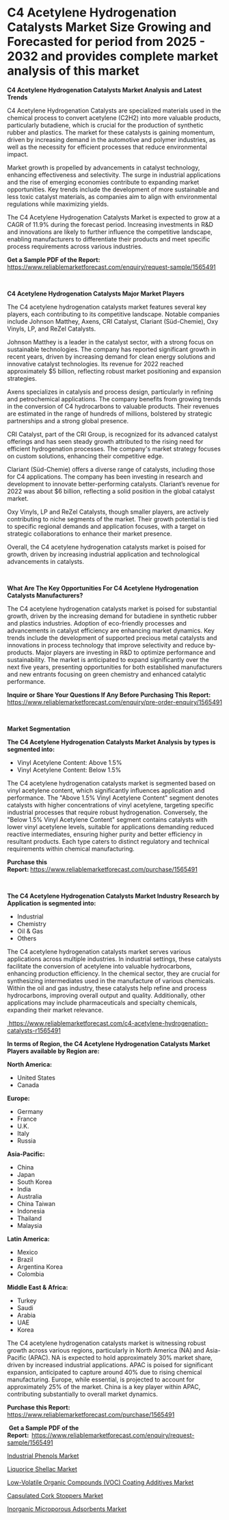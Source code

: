 <p><h1>C4 Acetylene Hydrogenation Catalysts Market Size Growing and Forecasted for period from 2025 - 2032 and provides complete market analysis of this market</h1></p><p><strong>C4 Acetylene Hydrogenation Catalysts Market Analysis and Latest Trends</strong></p>
<p><p>C4 Acetylene Hydrogenation Catalysts are specialized materials used in the chemical process to convert acetylene (C2H2) into more valuable products, particularly butadiene, which is crucial for the production of synthetic rubber and plastics. The market for these catalysts is gaining momentum, driven by increasing demand in the automotive and polymer industries, as well as the necessity for efficient processes that reduce environmental impact.</p><p>Market growth is propelled by advancements in catalyst technology, enhancing effectiveness and selectivity. The surge in industrial applications and the rise of emerging economies contribute to expanding market opportunities. Key trends include the development of more sustainable and less toxic catalyst materials, as companies aim to align with environmental regulations while maximizing yields.</p><p>The C4 Acetylene Hydrogenation Catalysts Market is expected to grow at a CAGR of 11.9% during the forecast period. Increasing investments in R&D and innovations are likely to further influence the competitive landscape, enabling manufacturers to differentiate their products and meet specific process requirements across various industries.</p></p>
<p><strong>Get a Sample PDF of the Report:&nbsp;</strong> <a href="https://www.reliablemarketforecast.com/enquiry/request-sample/1565491?utm_campaign=1097&utm_medium=2&utm_source=Github&utm_content=ia&utm_term=02042025&utm_id=c4-acetylene-hydrogenation-catalysts">https://www.reliablemarketforecast.com/enquiry/request-sample/1565491</a></p>
<p>&nbsp;</p>
<p><strong>C4 Acetylene Hydrogenation Catalysts Major Market Players</strong></p>
<p><p>The C4 acetylene hydrogenation catalysts market features several key players, each contributing to its competitive landscape. Notable companies include Johnson Matthey, Axens, CRI Catalyst, Clariant (Süd-Chemie), Oxy Vinyls, LP, and ReZel Catalysts. </p><p>Johnson Matthey is a leader in the catalyst sector, with a strong focus on sustainable technologies. The company has reported significant growth in recent years, driven by increasing demand for clean energy solutions and innovative catalyst technologies. Its revenue for 2022 reached approximately $5 billion, reflecting robust market positioning and expansion strategies.</p><p>Axens specializes in catalysis and process design, particularly in refining and petrochemical applications. The company benefits from growing trends in the conversion of C4 hydrocarbons to valuable products. Their revenues are estimated in the range of hundreds of millions, bolstered by strategic partnerships and a strong global presence.</p><p>CRI Catalyst, part of the CRI Group, is recognized for its advanced catalyst offerings and has seen steady growth attributed to the rising need for efficient hydrogenation processes. The company's market strategy focuses on custom solutions, enhancing their competitive edge.</p><p>Clariant (Süd-Chemie) offers a diverse range of catalysts, including those for C4 applications. The company has been investing in research and development to innovate better-performing catalysts. Clariant’s revenue for 2022 was about $6 billion, reflecting a solid position in the global catalyst market.</p><p>Oxy Vinyls, LP and ReZel Catalysts, though smaller players, are actively contributing to niche segments of the market. Their growth potential is tied to specific regional demands and application focuses, with a target on strategic collaborations to enhance their market presence.</p><p>Overall, the C4 acetylene hydrogenation catalysts market is poised for growth, driven by increasing industrial application and technological advancements in catalysts.</p></p>
<p>&nbsp;</p>
<p><strong>What Are The Key Opportunities For C4 Acetylene Hydrogenation Catalysts Manufacturers?</strong></p>
<p><p>The C4 acetylene hydrogenation catalysts market is poised for substantial growth, driven by the increasing demand for butadiene in synthetic rubber and plastics industries. Adoption of eco-friendly processes and advancements in catalyst efficiency are enhancing market dynamics. Key trends include the development of supported precious metal catalysts and innovations in process technology that improve selectivity and reduce by-products. Major players are investing in R&D to optimize performance and sustainability. The market is anticipated to expand significantly over the next five years, presenting opportunities for both established manufacturers and new entrants focusing on green chemistry and enhanced catalytic performance.</p></p>
<p><strong>Inquire or Share Your Questions If Any Before Purchasing This Report:</strong> <a href="https://www.reliablemarketforecast.com/enquiry/pre-order-enquiry/1565491?utm_campaign=1097&utm_medium=2&utm_source=Github&utm_content=ia&utm_term=02042025&utm_id=c4-acetylene-hydrogenation-catalysts">https://www.reliablemarketforecast.com/enquiry/pre-order-enquiry/1565491</a></p>
<p>&nbsp;</p>
<p><strong>Market Segmentation</strong></p>
<p><strong>The C4 Acetylene Hydrogenation Catalysts Market Analysis by types is segmented into:</strong></p>
<p><ul><li>Vinyl Acetylene Content: Above 1.5%</li><li>Vinyl Acetylene Content: Below 1.5%</li></ul></p>
<p><p>The C4 acetylene hydrogenation catalysts market is segmented based on vinyl acetylene content, which significantly influences application and performance. The "Above 1.5% Vinyl Acetylene Content" segment denotes catalysts with higher concentrations of vinyl acetylene, targeting specific industrial processes that require robust hydrogenation. Conversely, the "Below 1.5% Vinyl Acetylene Content" segment contains catalysts with lower vinyl acetylene levels, suitable for applications demanding reduced reactive intermediates, ensuring higher purity and better efficiency in resultant products. Each type caters to distinct regulatory and technical requirements within chemical manufacturing.</p></p>
<p><strong>Purchase this Report:&nbsp;</strong><a href="https://www.reliablemarketforecast.com/purchase/1565491?utm_campaign=1097&utm_medium=2&utm_source=Github&utm_content=ia&utm_term=02042025&utm_id=c4-acetylene-hydrogenation-catalysts">https://www.reliablemarketforecast.com/purchase/1565491</a></p>
<p>&nbsp;</p>
<p><strong>The C4 Acetylene Hydrogenation Catalysts Market Industry Research by Application is segmented into:</strong></p>
<p><ul><li>Industrial</li><li>Chemistry</li><li>Oil & Gas</li><li>Others</li></ul></p>
<p><p>The C4 acetylene hydrogenation catalysts market serves various applications across multiple industries. In industrial settings, these catalysts facilitate the conversion of acetylene into valuable hydrocarbons, enhancing production efficiency. In the chemical sector, they are crucial for synthesizing intermediates used in the manufacture of various chemicals. Within the oil and gas industry, these catalysts help refine and process hydrocarbons, improving overall output and quality. Additionally, other applications may include pharmaceuticals and specialty chemicals, expanding their market relevance.</p></p>
<p><a href="https://www.reliablemarketforecast.com/c4-acetylene-hydrogenation-catalysts-r1565491?utm_campaign=1097&utm_medium=2&utm_source=Github&utm_content=ia&utm_term=02042025&utm_id=c4-acetylene-hydrogenation-catalysts">&nbsp;https://www.reliablemarketforecast.com/c4-acetylene-hydrogenation-catalysts-r1565491</a></p>
<p><strong>In terms of Region, the C4 Acetylene Hydrogenation Catalysts Market Players available by Region are:</strong></p>
<p>
    <p> <strong> North America: </strong>
        <ul>
            <li>United States</li>
            <li>Canada</li>
        </ul>
        </p> 
    <p> <strong> Europe: </strong>
        <ul>
            <li>Germany</li>
            <li>France</li>
            <li>U.K.</li>
            <li>Italy</li>
            <li>Russia</li>
        </ul>
        </p> 
    <p> <strong> Asia-Pacific: </strong>
        <ul>
            <li>China</li>
            <li>Japan</li>
            <li>South Korea</li>
            <li>India</li>
            <li>Australia</li>
            <li>China Taiwan</li>
            <li>Indonesia</li>
            <li>Thailand</li>
            <li>Malaysia</li>
        </ul>
        </p> 
    <p> <strong> Latin America: </strong>
        <ul>
            <li>Mexico</li>
            <li>Brazil</li>
            <li>Argentina Korea</li>
            <li>Colombia</li>
        </ul>
        </p> 
    <p> <strong> Middle East & Africa: </strong>
        <ul>
            <li>Turkey</li>
            <li>Saudi</li>
            <li>Arabia</li>
            <li>UAE</li>
            <li>Korea</li>
        </ul>
    </p>
    </p>
<p><p>The C4 acetylene hydrogenation catalysts market is witnessing robust growth across various regions, particularly in North America (NA) and Asia-Pacific (APAC). NA is expected to hold approximately 30% market share, driven by increased industrial applications. APAC is poised for significant expansion, anticipated to capture around 40% due to rising chemical manufacturing. Europe, while essential, is projected to account for approximately 25% of the market. China is a key player within APAC, contributing substantially to overall market dynamics.</p></p>
<p><strong>Purchase this Report: </strong><a href="https://www.reliablemarketforecast.com/purchase/1565491?utm_campaign=1097&utm_medium=2&utm_source=Github&utm_content=ia&utm_term=02042025&utm_id=c4-acetylene-hydrogenation-catalysts">https://www.reliablemarketforecast.com/purchase/1565491</a></p>
<p>&nbsp;<strong>Get a Sample PDF of the Report:&nbsp;&nbsp;</strong><a href="https://www.reliablemarketforecast.com/enquiry/request-sample/1565491?utm_campaign=1097&utm_medium=2&utm_source=Github&utm_content=ia&utm_term=02042025&utm_id=c4-acetylene-hydrogenation-catalysts">https://www.reliablemarketforecast.com/enquiry/request-sample/1565491</a></p>
<p><strong></strong></p>
<p><p><a href="https://github.com/giulyankela/Market-Research-Report-List-1/blob/main/industrial-phenols-market.md?utm_campaign=1097&utm_medium=2&utm_source=Github&utm_content=ia&utm_term=02042025&utm_id=c4-acetylene-hydrogenation-catalysts">Industrial Phenols Market</a></p><p><a href="https://github.com/seyalshudae7/Market-Research-Report-List-1/blob/main/liquorice-shellac-market.md?utm_campaign=1097&utm_medium=2&utm_source=Github&utm_content=ia&utm_term=02042025&utm_id=c4-acetylene-hydrogenation-catalysts">Liquorice Shellac Market</a></p><p><a href="https://github.com/oliffzillamv/Market-Research-Report-List-1/blob/main/low-volatile-organic-compounds-voc-coating-additives-market.md?utm_campaign=1097&utm_medium=2&utm_source=Github&utm_content=ia&utm_term=02042025&utm_id=c4-acetylene-hydrogenation-catalysts">Low-Volatile Organic Compounds (VOC) Coating Additives Market</a></p><p><a href="https://github.com/nacarnzina/Market-Research-Report-List-1/blob/main/capsulated-cork-stoppers-market.md?utm_campaign=1097&utm_medium=2&utm_source=Github&utm_content=ia&utm_term=02042025&utm_id=c4-acetylene-hydrogenation-catalysts">Capsulated Cork Stoppers Market</a></p><p><a href="https://github.com/aaryaheron0c/Market-Research-Report-List-1/blob/main/inorganic-microporous-adsorbents-market.md?utm_campaign=1097&utm_medium=2&utm_source=Github&utm_content=ia&utm_term=02042025&utm_id=c4-acetylene-hydrogenation-catalysts">Inorganic Microporous Adsorbents Market</a></p></p>
